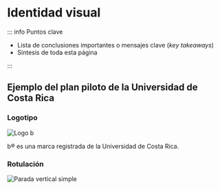 # Identidad visual

::: info Puntos clave

- Lista de conclusiones importantes o mensajes clave (_key takeaways_)
- Síntesis de toda esta página

:::

## Ejemplo del plan piloto de la Universidad de Costa Rica

### Logotipo

![Logo b](/b_azul.png)

b&reg; es una marca registrada de la Universidad de Costa Rica.

### Rotulación

![Parada vertical simple](/parada_vertical_simple.png)

